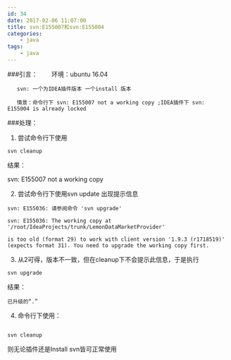 ```yaml
---
id: 34
date: 2017-02-06 11:07:00
title: svn:E155007和svn:E155004
categories:
    - java
tags:
    - java
---
```

﻿###引言：
　　环境：ubuntu 16.04

       svn: 一个为IDEA插件版本 一个install 版本

       情景：命令行下 svn: E155007 not a working copy ;IDEA插件下 svn: E155004 is already locked
###处理：

1. 尝试命令行下使用
```
svn cleanup
```

结果：

svn: E155007 not a working copy

2. 尝试命令行下使用svn update
出现提示信息
```
svn: E155036: 请参阅命令 'svn upgrade'

svn: E155036: The working copy at '/root/IdeaProjects/trunk/LemonDataMarketProvider'

is too old (format 29) to work with client version '1.9.3 (r1718519)' (expects format 31). You need to upgrade the working copy first.

```
3. 从2可得，版本不一致，但在cleanup下不会提示此信息，于是执行
```
svn upgrade
```
结果：
```
已升级的“.”

```

4. 命令行下使用：

```

svn cleanup

```

则无论插件还是Install svn皆可正常使用




